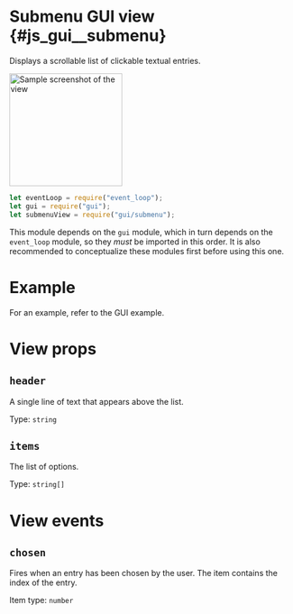 # Submenu GUI view {#js_gui__submenu}

Displays a scrollable list of clickable textual entries.

<img src="submenu.png" width="200" alt="Sample screenshot of the view" />

```js
let eventLoop = require("event_loop");
let gui = require("gui");
let submenuView = require("gui/submenu");
```

This module depends on the `gui` module, which in turn depends on the
`event_loop` module, so they _must_ be imported in this order. It is also
recommended to conceptualize these modules first before using this one.

# Example
For an example, refer to the GUI example.

# View props
## `header`
A single line of text that appears above the list.

Type: `string`

## `items`
The list of options.

Type: `string[]`

# View events
## `chosen`
Fires when an entry has been chosen by the user. The item contains the index of
the entry.

Item type: `number`

